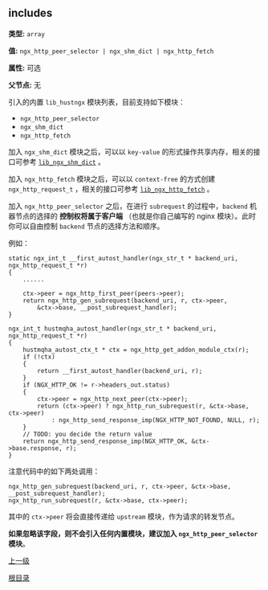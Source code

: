 includes
----------

**类型:** `array`

**值:** `ngx_http_peer_selector | ngx_shm_dict | ngx_http_fetch`

**属性:** 可选

**父节点:** 无

引入的内置 `lib_hustngx` 模块列表，目前支持如下模块：  

* `ngx_http_peer_selector`
* `ngx_shm_dict`
* `ngx_http_fetch`

加入 `ngx_shm_dict` 模块之后，可以以 `key-value` 的形式操作共享内存，相关的接口可参考 [`lib_ngx_shm_dict`](../lib_hustngx/core_module.md) 。

加入 `ngx_http_fetch` 模块之后，可以以 `context-free` 的方式创建 `ngx_http_request_t` ，相关的接口可参考 [`lib_ngx_http_fetch`](../lib_hustngx/http_module.md) 。

加入 `ngx_http_peer_selector` 之后，在进行 `subrequest` 的过程中，`backend` 机器节点的选择的 **控制权将属于客户端** （也就是你自己编写的 nginx 模块）。此时你可以自由控制 `backend` 节点的选择方法和顺序。

例如：

    static ngx_int_t __first_autost_handler(ngx_str_t * backend_uri, ngx_http_request_t *r)
	{
	    ......
	
	    ctx->peer = ngx_http_first_peer(peers->peer);
	    return ngx_http_gen_subrequest(backend_uri, r, ctx->peer,
	        &ctx->base, __post_subrequest_handler);
	}

    ngx_int_t hustmqha_autost_handler(ngx_str_t * backend_uri, ngx_http_request_t *r)
	{
	    hustmqha_autost_ctx_t * ctx = ngx_http_get_addon_module_ctx(r);
	    if (!ctx)
	    {
	        return __first_autost_handler(backend_uri, r);
	    }
	    if (NGX_HTTP_OK != r->headers_out.status)
	    {
	        ctx->peer = ngx_http_next_peer(ctx->peer);
	        return (ctx->peer) ? ngx_http_run_subrequest(r, &ctx->base, ctx->peer)
	            : ngx_http_send_response_imp(NGX_HTTP_NOT_FOUND, NULL, r);
	    }
	    // TODO: you decide the return value
	    return ngx_http_send_response_imp(NGX_HTTP_OK, &ctx->base.response, r);
	}

注意代码中的如下两处调用：

    ngx_http_gen_subrequest(backend_uri, r, ctx->peer, &ctx->base, __post_subrequest_handler);
    ngx_http_run_subrequest(r, &ctx->base, ctx->peer);

其中的 `ctx->peer` 将会直接传递给 `upstream` 模块，作为请求的转发节点。

**如果忽略该字段，则不会引入任何内置模块，建议加入 `ngx_http_peer_selector` 模块**。

[上一级](../ngx_wizard.md)

[根目录](../../index.md)